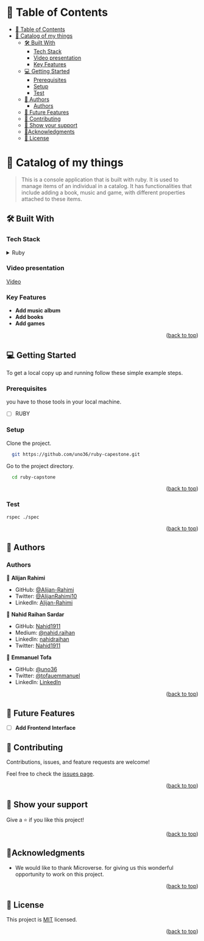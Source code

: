 <a name="readme-top"></a>

# 📗 Table of Contents

- [📗 Table of Contents](#-table-of-contents)
- [🎯 Catalog of my things](#-catalog-of-my-things)
  - [🛠 Built With ](#-built-with-)
    - [Tech Stack ](#tech-stack-)
    - [Video presentation](#video-presentation)
    - [Key Features ](#key-features-)
  - [💻 Getting Started ](#-getting-started-)
    - [Prerequisites](#prerequisites)
    - [Setup](#setup)
    - [Test](#test)
  - [👥 Authors ](#-authors-)
    - [Authors](#authors)
  - [🔭 Future Features ](#-future-features-)
  - [🤝 Contributing ](#-contributing-)
  - [👋 Show your support ](#-show-your-support-)
  - [🔭Acknowledgments ](#acknowledgments-)
  - [📝 License ](#-license-)

<!-- PROJECT DESCRIPTION -->

# 🎯 Catalog of my things<a name="about-project"></a>

> This is a console application that is built with ruby. It is used to manage items of an individual in a catalog. It has functionalities that include adding a book, music and game, with different properties attached to these items.

## 🛠 Built With <a name="built-with"></a>

### Tech Stack <a name="tech-stack"></a>

<details>
  <summary>Ruby</summary>
  
</details>

<!-- prsentation vidéo -->

### Video presentation

[Video]()

<!-- Features -->

### Key Features <a name="key-features"></a>

- **Add music album**
- **Add books**
- **Add games**

<p align="right">(<a href="#readme-top">back to top</a>)</p>

<!-- GETTING STARTED -->

## 💻 Getting Started <a name="getting-started"></a>

To get a local copy up and running follow these simple example steps.

### Prerequisites

you have to those tools in your local machine.

- [ ] RUBY

### Setup

Clone the project.

```bash
  git https://github.com/uno36/ruby-capestone.git
```

Go to the project directory.

```bash
  cd ruby-capstone
```

<p align="right">(<a href="#readme-top">back to top</a>)</p>

### Test

```test
rspec ./spec
```

<p align="right">(<a href="#readme-top">back to top</a>)</p>

<!-- AUTHORS -->

## 👥 Authors <a name="authors"></a>

### Authors

👤 **Alijan Rahimi**

- GitHub: [@Alijan-Rahimi](https://github.com/rahimialijan)
- Twitter: [@AlijanRahimi10](https://twitter.com/AlijanRahimi10)
- LinkedIn: [Alijan-Rahimi](https://www.linkedin.com/in/alijan-rahimi-18389ab3)

👤 **Nahid Raihan Sardar**

- GitHub: [Nahid1911](https://github.com/Nahid1911)
- Medium: [@nahid.raihan](https://medium.com/@nahid.raihan)
- LinkedIn: [nahidraihan](https://www.linkedin.com/in/nahidraihan/)
- Twitter: [Nahid1911](https://twitter.com/Nahid1911)

👤 **Emmanuel Tofa**

- GitHub: [@uno36](https://github.com/uno36)
- Twitter: [@tofauemmanuel](https://twitter.com/tofauemmanuel)
- LinkedIn: [LinkedIn](https://www.linkedin.com/in/emmanuel-tofa-673b2516a/)

<p align="right">(<a href="#readme-top">back to top</a>)</p>

<!-- FUTURE FEATURES -->

## 🔭 Future Features <a name="future-features"></a>

- [ ] **Add Frontend Interface**

<!-- CONTRIBUTING -->

## 🤝 Contributing <a name="contributing"></a>

Contributions, issues, and feature requests are welcome!

Feel free to check the [issues page](https://github.com/uno36/ruby-capestone/issues).

<p align="right">(<a href="#readme-top">back to top</a>)</p>

<!-- SUPPORT -->

## 👋 Show your support <a name="support"></a>

Give a ⭐️ if you like this project!

<p align="right">(<a href="#readme-top">back to top</a>)</p>

<!-- ACKNOWLEDGEMENTS -->

## 🔭Acknowledgments <a name="acknowledgements"></a>

- We would like to thank Microverse. for giving us this wonderful opportunity to work on this project.

<p align="right">(<a href="#readme-top">back to top</a>)</p>

## 📝 License <a name="license"></a>

This project is [MIT](./LICENSE) licensed.

<p align="right">(<a href="#readme-top">back to top</a>)</p>
